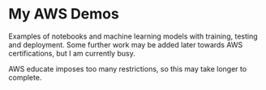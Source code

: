 # My AWS Demos

Examples of notebooks and machine learning models with training, testing and deployment.
Some further work may be added later towards AWS certifications, but I am currently busy.

AWS educate imposes too many restrictions, so this may take longer to complete.